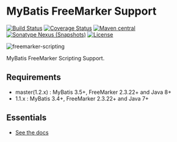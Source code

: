 MyBatis FreeMarker Support
========================

[![Build Status](https://travis-ci.org/mybatis/freemarker-scripting.svg?branch=master)](https://travis-ci.org/mybatis/freemarker-scripting)
[![Coverage Status](https://coveralls.io/repos/mybatis/freemarker-scripting/badge.svg?branch=master&service=github)](https://coveralls.io/github/mybatis/freemarker-scripting?branch=master)
[![Maven central](https://maven-badges.herokuapp.com/maven-central/org.mybatis.scripting/mybatis-freemarker/badge.svg)](https://maven-badges.herokuapp.com/maven-central/org.mybatis.scripting/mybatis-freemarker)
[![Sonatype Nexus (Snapshots)](https://img.shields.io/nexus/s/https/oss.sonatype.org/org.mybatis.scripting/mybatis-freemarker.svg)](https://oss.sonatype.org/content/repositories/snapshots/org/mybatis/scripting/mybatis-freemarker/)
[![License](http://img.shields.io/:license-apache-brightgreen.svg)](http://www.apache.org/licenses/LICENSE-2.0.html)

![freemarker-scripting](http://mybatis.github.io/images/mybatis-logo.png)

MyBatis FreeMarker Scripting Support.

Requirements
----------

* master(1.2.x) : MyBatis 3.5+, FreeMarker 2.3.22+ and Java 8+
* 1.1.x : MyBatis 3.4+, FreeMarker 2.3.22+ and Java 7+


Essentials
----------

* [See the docs](http://mybatis.github.io/freemarker-scripting/)

